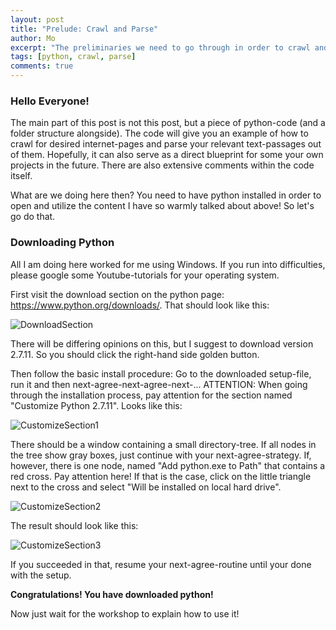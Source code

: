 ```yaml
---
layout: post
title: "Prelude: Crawl and Parse"
author: Mo
excerpt: "The preliminaries we need to go through in order to crawl and parse."
tags: [python, crawl, parse]
comments: true
---
```


### Hello Everyone!

The main part of this post is not this post, but a piece of python-code (and a folder structure alongside). 
The code will give you an example of how to crawl for desired internet-pages and parse your relevant
text-passages out of them. Hopefully, it can also serve as a direct blueprint for some your own projects
in the future. There are also extensive comments within the code itself.

What are we doing here then? You need to have python installed in order to open and utilize the content I
have so warmly talked about above! So let's go do that.

### Downloading Python

All I am doing here worked for me using Windows. If you run into difficulties, please google some Youtube-tutorials for your operating system. 

First visit the download section on the python page: https://www.python.org/downloads/. That should look like this:

![DownloadSection](https://github.com/xpmgla.github.io/tree/master/images/python_one.jpg)

There will be differing opinions on this, but I suggest to download version 2.7.11. So you should
click the right-hand side golden button.

Then follow the basic install procedure: Go to the downloaded setup-file, run it and then next-agree-next-agree-next-...
ATTENTION: When going through the installation process, pay attention for the section named "Customize Python 2.7.11".
Looks like this:

![CustomizeSection1](https://github.com/xpmgla.github.io/tree/master/images/python_two.jpg)

There should be a window containing a small directory-tree. If all nodes in the tree show gray boxes, just continue with your
next-agree-strategy. If, however, there is one node, named "Add python.exe to Path" that contains a red cross. Pay attention
here! If that is the case, click on the little triangle next to the cross and select "Will be installed on local hard drive".

![CustomizeSection2](https://github.com/xpmgla.github.io/tree/master/images/python_three.jpg)

The result should look like this:

![CustomizeSection3](https://github.com/xpmgla.github.io/tree/master/images/python_four.jpg)

If you succeeded in that, resume your next-agree-routine until your done with the setup.

**Congratulations! You have downloaded python!**

Now just wait for the workshop to explain how to use it!
